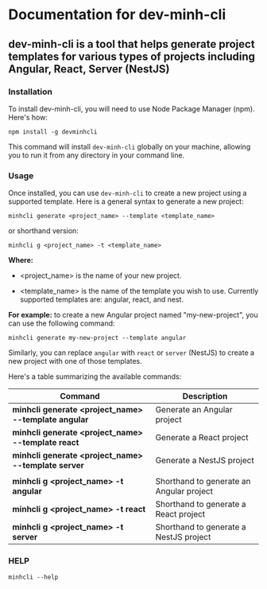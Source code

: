 # Documentation for dev-minh-cli

## dev-minh-cli is a tool that helps generate project templates for various types of projects including Angular, React, Server (NestJS)

### Installation

To install dev-minh-cli, you will need to use Node Package Manager (npm). Here's how:

```shell
npm install -g devminhcli
```

This command will install `dev-minh-cli` globally on your machine, allowing you to run it from any directory in your command line.

### Usage

Once installed, you can use `dev-minh-cli` to create a new project using a supported template.
Here is a general syntax to generate a new project:

```shell
minhcli generate <project_name> --template <template_name>
```

or shorthand version:

```shell
minhcli g <project_name> -t <template_name>
```

**Where:**

- <project_name> is the name of your new project.

- <template_name> is the name of the template you wish to use. Currently supported templates are: angular, react, and nest.

**For example:** to create a new Angular project named "my-new-project", you can use the following command:

```shell
minhcli generate my-new-project --template angular
```

Similarly, you can replace `angular` with `react` or `server` (NestJS) to create a new project with one of those templates.

Here's a table summarizing the available commands:

| Command                                                | Description                              |
| ------------------------------------------------------ | ---------------------------------------- |
| **minhcli generate <project_name> --template angular** | Generate an Angular project              |
| **minhcli generate <project_name> --template react**   | Generate a React project                 |
| **minhcli generate <project_name> --template server**  | Generate a NestJS project                |
|                                                        |                                          |
| **minhcli g <project_name> -t angular**                | Shorthand to generate an Angular project |
| **minhcli g <project_name> -t react**                  | Shorthand to generate a React project    |
| **minhcli g <project_name> -t server**                 | Shorthand to generate a NestJS project   |

### HELP

```shell
minhcli --help
```
